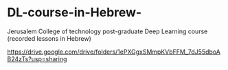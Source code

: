 # DL-course-in-Hebrew-
Jerusalem College of technology post-graduate Deep Learning course (recorded lessons in Hebrew)

https://drive.google.com/drive/folders/1ePXGgxSMmpKVbFFM_7dJ55dboAB24zTs?usp=sharing
